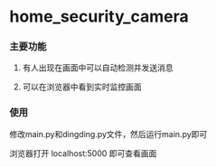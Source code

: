 # home_security_camera

### 主要功能

1. 有人出现在画面中可以自动检测并发送消息

2. 可以在浏览器中看到实时监控画面

### 使用

修改main.py和dingding.py文件，然后运行main.py即可

浏览器打开 localhost:5000 即可查看画面
